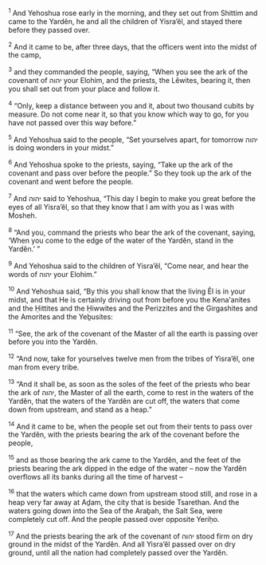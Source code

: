<sup>1</sup> And Yehoshua rose early in the morning, and they set out from Shittim and came to the Yardĕn, he and all the children of Yisra’ĕl, and stayed there before they passed over.

<sup>2</sup> And it came to be, after three days, that the officers went into the midst of the camp,

<sup>3</sup> and they commanded the people, saying, “When you see the ark of the covenant of יהוה your Elohim, and the priests, the Lĕwites, bearing it, then you shall set out from your place and follow it.

<sup>4</sup> “Only, keep a distance between you and it, about two thousand cubits by measure. Do not come near it, so that you know which way to go, for you have not passed over this way before.”

<sup>5</sup> And Yehoshua said to the people, “Set yourselves apart, for tomorrow יהוה is doing wonders in your midst.”

<sup>6</sup> And Yehoshua spoke to the priests, saying, “Take up the ark of the covenant and pass over before the people.” So they took up the ark of the covenant and went before the people.

<sup>7</sup> And יהוה said to Yehoshua, “This day I begin to make you great before the eyes of all Yisra’ĕl, so that they know that I am with you as I was with Mosheh.

<sup>8</sup> “And you, command the priests who bear the ark of the covenant, saying, ‘When you come to the edge of the water of the Yardĕn, stand in the Yardĕn.’ ”

<sup>9</sup> And Yehoshua said to the children of Yisra’ĕl, “Come near, and hear the words of יהוה your Elohim.”

<sup>10</sup> And Yehoshua said, “By this you shall know that the living Ĕl is in your midst, and that He is certainly driving out from before you the Kena‛anites and the Ḥittites and the Ḥiwwites and the Perizzites and the Girgashites and the Amorites and the Yeḇusites:

<sup>11</sup> “See, the ark of the covenant of the Master of all the earth is passing over before you into the Yardĕn.

<sup>12</sup> “And now, take for yourselves twelve men from the tribes of Yisra’ĕl, one man from every tribe.

<sup>13</sup> “And it shall be, as soon as the soles of the feet of the priests who bear the ark of יהוה, the Master of all the earth, come to rest in the waters of the Yardĕn, that the waters of the Yardĕn are cut off, the waters that come down from upstream, and stand as a heap.”

<sup>14</sup> And it came to be, when the people set out from their tents to pass over the Yardĕn, with the priests bearing the ark of the covenant before the people,

<sup>15</sup> and as those bearing the ark came to the Yardĕn, and the feet of the priests bearing the ark dipped in the edge of the water – now the Yardĕn overflows all its banks during all the time of harvest –

<sup>16</sup> that the waters which came down from upstream stood still, and rose in a heap very far away at Aḏam, the city that is beside Tsarethan. And the waters going down into the Sea of the Araḇah, the Salt Sea, were completely cut off. And the people passed over opposite Yeriḥo.

<sup>17</sup> And the priests bearing the ark of the covenant of יהוה stood firm on dry ground in the midst of the Yardĕn. And all Yisra’ĕl passed over on dry ground, until all the nation had completely passed over the Yardĕn.

